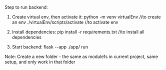 Step to run backend:
1) Create virtual env, then activate it:
python -m venv virtualEnv //to create an env
./virtualEnv/scripts/activate  //to activate env

2) Install dependencies:
pip install -r requirements.txt //to install all dependencies

3) Start backend:
flask --app ./app/ run


Note:
Create a new folder - the same as module1s in current project, same setup, and only work in that folder